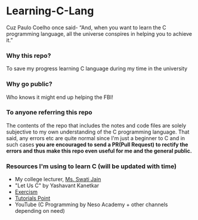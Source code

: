 # Learning-C-Lang
Cuz Paulo Coelho once said- “And, when you want to learn the C programming language, all the universe conspires in helping you to achieve it.”

### Why this repo?
To save my progress learning C language during my time in the university

### Why go public?
Who knows it might end up helping the FBI!

### To anyone referring this repo
The contents of the repo that includes the notes and code files are solely subjective to my own understanding of the C programming language. That said, any errors etc are quite normal since I'm just a beginner to C and in such cases **you are encouraged to send a PR(Pull Request) to rectify the errors and thus make this repo even useful for me and the general public.**

### Resources I'm using to learn C (will be updated with time)
- My college lecturer, [Ms. Swati Jain](https://vsit.vips.edu/swati-jain/)
- "Let Us C" by Yashavant Kanetkar
- [Exercism](https://exercism.org)
- [Tutorials Point](https://www.tutorialspoint.com/cprogramming/)
- YouTube (C Programming by Neso Academy + other channels depending on need)
